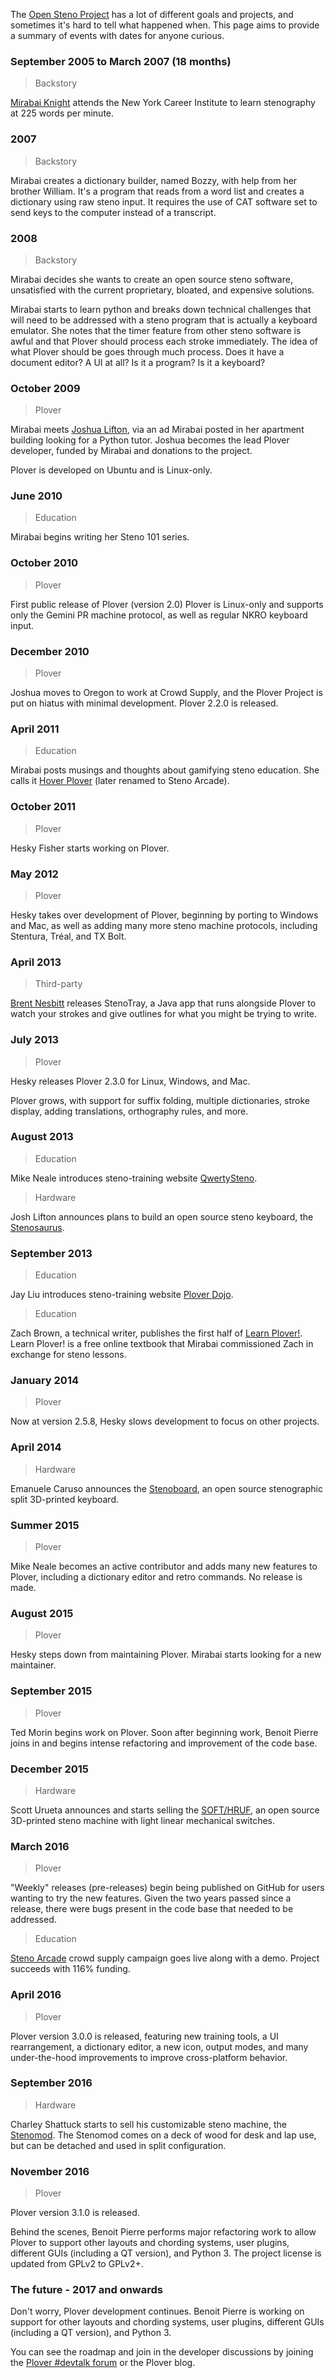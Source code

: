 The [Open Steno Project](www.opensteno.org) has a lot of different goals and projects, and sometimes it's hard to tell what happened when. This page aims to provide a summary of events with dates for anyone curious.

### September 2005 to March 2007 (18 months)

> Backstory

[Mirabai Knight](https://stenoknight.com/) attends the New York Career Institute to learn stenography at 225 words per minute.

### 2007

> Backstory

Mirabai creates a dictionary builder, named Bozzy, with help from her brother William. It's a program that reads from a word list and creates a dictionary using raw steno input. It requires the use of CAT software set to send keys to the computer instead of a transcript.

### 2008

> Backstory

Mirabai decides she wants to create an open source steno software, unsatisfied with the current proprietary, bloated, and expensive solutions.

Mirabai starts to learn python and breaks down technical challenges that will need to be addressed with a steno program that is actually a keyboard emulator. She notes that the timer feature from other steno software is awful and that Plover should process each stroke immediately. The idea of what Plover should be goes through much process. Does it have a document editor? A UI at all? Is it a program? Is it a keyboard?

### October 2009

> Plover

Mirabai meets [Joshua Lifton](https://www.crunchbase.com/person/joshua-lifton#/entity), via an ad Mirabai posted in her apartment building looking for a Python tutor. Joshua becomes the lead Plover developer, funded by Mirabai and donations to the project.

Plover is developed on Ubuntu and is Linux-only.

### June 2010

> Education

Mirabai begins writing her Steno 101 series.

### October 2010

> Plover

First public release of Plover (version 2.0) Plover is Linux-only and supports only the Gemini PR machine protocol, as well as regular NKRO keyboard input.

### December 2010

> Plover

Joshua moves to Oregon to work at Crowd Supply, and the Plover Project is put on hiatus with minimal development. Plover 2.2.0 is released.

### April 2011

> Education

Mirabai posts musings and thoughts about gamifying steno education. She calls it [Hover Plover](http://plover.stenoknight.com/2011/04/hover-plover.html) (later renamed to Steno Arcade).

### October 2011

> Plover

Hesky Fisher starts working on Plover.

### May 2012

> Plover

Hesky takes over development of Plover, beginning by porting to Windows and Mac, as well as adding many more steno machine protocols, including Stentura, Tréal, and TX Bolt.

### April 2013

> Third-party

[Brent Nesbitt](https://github.com/brentn) releases StenoTray, a Java app that runs alongside Plover to watch your strokes and give outlines for what you might be trying to write.

### July 2013

> Plover

Hesky releases Plover 2.3.0 for Linux, Windows, and Mac.

Plover grows, with support for suffix folding, multiple dictionaries, stroke display, adding translations, orthography rules, and more.

### August 2013

> Education

Mike Neale introduces steno-training website [QwertySteno](http://qwertysteno.com/).

> Hardware

Josh Lifton announces plans to build an open source steno keyboard, the [Stenosaurus](http://stenosaurus.blogspot.ca/).

### September 2013

> Education

Jay Liu introduces steno-training website [Plover Dojo](http://ploverdojo.appspot.com/).

> Education

Zach Brown, a technical writer, publishes the first half of [Learn Plover!](https://sites.google.com/site/ploverdoc/home). Learn Plover! is a free online textbook that Mirabai commissioned Zach in exchange for steno lessons.

### January 2014

> Plover

Now at version 2.5.8, Hesky slows development to focus on other projects.

### April 2014

> Hardware

Emanuele Caruso announces the [Stenoboard](http://www.stenoboard.com/), an open source stenographic split 3D-printed keyboard.

### Summer 2015

> Plover

Mike Neale becomes an active contributor and adds many new features to Plover, including a dictionary editor and retro commands. No release is made.

### August 2015

> Plover

Hesky steps down from maintaining Plover. Mirabai starts looking for a new maintainer.

### September 2015

> Plover

Ted Morin begins work on Plover. Soon after beginning work, Benoit Pierre joins in and begins intense refactoring and improvement of the code base.

### December 2015

> Hardware

Scott Urueta announces and starts selling the [SOFT/HRUF](https://softhruf.love), an open source 3D-printed steno machine with light linear mechanical switches.

### March 2016

> Plover

"Weekly" releases (pre-releases) begin being published on GitHub for users wanting to try the new features. Given the two years passed since a release, there were bugs present in the code base that needed to be addressed.

> Education

[Steno Arcade](http://plover.stenoknight.com/2016/03/steno-arcade-campaign-is-live.html) crowd supply campaign goes live along with a demo. Project succeeds with 116% funding.

### April 2016

> Plover

Plover version 3.0.0 is released, featuring new training tools, a UI rearrangement, a dictionary editor, a new icon, output modes, and many under-the-hood improvements to improve cross-platform behavior.

### September 2016

> Hardware

Charley Shattuck starts to sell his customizable steno machine, the [Stenomod](https://stenomod.blogspot.ca/). The Stenomod comes on a deck of wood for desk and lap use, but can be detached and used in split configuration.

### November 2016

> Plover

Plover version 3.1.0 is released.

Behind the scenes, Benoit Pierre performs major refactoring work to allow Plover to support other layouts and chording systems, user plugins, different GUIs (including a QT version), and Python 3. The project license is updated from GPLv2 to GPLv2+.

### The future - 2017 and onwards

Don't worry, Plover development continues. Benoit Pierre is working on support for other layouts and chording systems, user plugins, different GUIs (including a QT version), and Python 3.

You can see the roadmap and join in the developer discussions by joining the [Plover #devtalk forum](https://discordapp.com/channels/136953735426473984/144999734254370816) or the Plover blog. 
